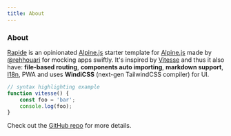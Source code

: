 ```yaml
---
title: About
---
```


<div class="text-center mb-3">
	<span class="iconify text-4xl" data-icon="carbon:dicom-overlay"></span>
	<h3>About</h3>
</div>

[Rapide](https://github.com/rehhouari/rapide) is an opinionated [Alpine.js](https://github.com/vitejs/vite) starter template for [Alpine.js](https://github.com/alpinejs/alpine) made by [@rehhouari](https://github.com/rehhouari) for mocking apps swiftly. It's inspired by [Vitesse](https://github.com/antfu/vitesse) and thus it also have: **file-based routing**, **components auto importing**, **markdown support**, [I18n](https://github.com/rehhouari/alpinejs-i18n), PWA and uses **WindiCSS** (next-gen TailwindCSS compiler) for UI.

```js
// syntax highlighting example
function vitesse() {
	const foo = 'bar';
	console.log(foo);
}
```

Check out the [GitHub repo](https://github.com/rehhouari/rapide) for more details.
